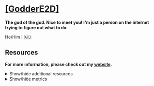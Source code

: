 # [[GodderE2D]](https://www.godder.xyz)

**The god of the god. Nice to meet you! I'm just a person on the internet trying to figure out what to do.**

He/Him | 🇦🇺

## Resources

**For more information, please check out my [website](https://www.godder.xyz).**

<details>
<summary>
Show/hide additional resources
</summary>

### Email Addresses

Dedicated to the people that would like to email me for some reason.

ℹ️ Response time: ~24 hours | max 48 hours

- main@godder.xyz: Used for all contact with an online relationship, such as social platforms
- irl@godder.xyz: Used for contact if I met you in real life
- support@godder.xyz: Used for online support if a social platform is not the best for support
- ama@godder.xyz: Ask me anything! I'll reply to you with an answer (if appropriate)
- godderseesyou@gmail.com: Use this email address if the main one is not working
- e2dbusiness@outlook.com: YouTube business email

### Online Projects

If you would like to check out my work, feel free to do so!  
By the way, there are tons of servers I own but are not listed here! The sad thing is, they are not finished and have near-zero members.

#### Discord Servers

- [Sunrise to Sunset](https://www.sunrisetosunset.tk/): An overall chill Discord server
- [CentralBotSupport](https://www.cbsupport.tk/): A Discord server with the goal of getting Discord bot support easier
- [#AdvertiseOn](https://twitter.com/AO_Discord): A Discord server with a community and a lot of advertising features
- TheMeGaming: A Discord server with a great gaming community (discontinued)

#### Online Projects

- [Modslides](https://modslides.netlify.app/): Learn and discuss online moderation for your Discord servers, online forums, and more!
- [Cordviews](https://www.cordviews.tk/): A Discord platform to find servers with trusted reviews, and trusted feedback for server admins.

### Social Platforms

I'm on a lot of these. I just realised that...

- Discord: [GodderE2D]#7290 (`525248423310524416`) [\(dsc.bio\)](https://dsc.bio/godder)
- [Twitter](https://twitter.com/TheE2D): @TheE2D
- [Instagram](https://instagram.com/thee2d): @thee2d
- [YouTube](https://www.youtube.com/channel/UC4mQ0olYYYDeOlgSNKTnPcQ): [GodderE2D]
- [Reddit](https://reddit.com/u/_-GODDERE2D-_): \_-GODDERE2D-\_
- [Spotify](https://open.spotify.com/user/8hkx6ip5bkeqbhw0xlb0a9gdp): GodderE2D
- [Steam](https://steamcommunity.com/id/goddere2d): GodderE2D
- [Twitch](https://twitch.tv/GodderE2D): GodderE2D
- [Medium](https://goddere2d.medium.com): GodderE2D
- [GitHub](https://github.com/GodderE2D): GodderE2D

### Recommendations

ℹ️ I am not affiliated or sponsored by any of these services. This is purely recommendations and you do not need to use them.

#### Discord Servers

- [Y0ken's Domain](https://discord.gg/BmNGZW2): Best Discord server for great games and guides, including Discord help\*
- [Wolvesville Utopium](https://wolvesville.utopium.xyz/): A simulation of Wolvesville, completely in Discord

###### \* I had been a staff member in Y0ken&apos;s Domain, therefore my review may be slightly biased.

#### Discord Bots

- [Dyno](https://dyno.gg/): Best multipurpose Discord bot to start out with, if you have some experience on Discord
- [MEE6](https://mee6.xyz/): Best multipurpose Discord bot to start out with, if you have little-to-no experience on Discord
- [Statbot](https://statbot.net/): A Discord bot for server statistics and insights
- [Ticket Tool](https://tickettool.xyz): A Discord bot for ticketing, could be used for staff tickets, help tickets, etc
- [AmariBot](https://amaribot.com/): Best levelling bot that includes role levels, customisable XP, etc
- [Santa Lunar](https://forum.lunarisx.com/): A Discord bot for advanced giveaways with customisable requirements and features
- [Xenon](https://xenon.bot/): Best Discord server backup bot if you do not prefer server templates with tons of advanced features

###### **All of the above** offers a premium subscription, however, I am reviewing the free tier of the service.

</details>

<details>
<summary>
Show/hide metrics
</summary>

![Metrics](https://github.com/GodderE2D/GodderE2D/blob/main/github-metrics.svg)
  
###### Metrics updates every 5 minutes, however, may not always be up-to-date due to GitHub Actions.
</details>
